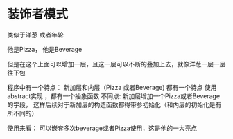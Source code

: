 # 装饰者模式 

类似于洋葱 或者年轮

他是Pizza， 他是Beverage

但是在这个上面可以增加一层，且这一层可以不断的叠加上去，就像洋葱一层一层往下包

程序中有一个特点： 新加层和内层（Pizza 或者Beverage) 都有一个特点 使用abstract实现 ，都有一个抽象函数
不同点: 新加层增加一个Pizza或者Beverage的字段， 这样后续对于新加层的构造函数都得带参初始化（和内层的初始化是有所不同的）

使用来看： 可以嵌套多次beverage或者Pizza使用，这是他的一大亮点